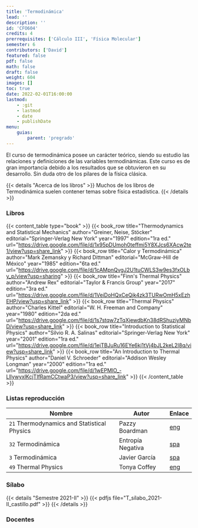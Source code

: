```yaml
---
title: 'Termodinámica'
lead: ''
description: ''
id: 'CFO604'
credits: 4
prerrequisites: ['Cálculo III', 'Física Molecular']
semester: 6
contributors: ['David']
featured: false
pdf: false
math: false
draft: false
weight: 604
images: []
toc: true
date: 2022-02-01T16:00:00
lastmod:
    - :git
    - lastmod
    - date
    - publishDate
menu:
    guias:
        parent: 'pregrado'
---
```


El curso de termodinámica posee un carácter teórico, siendo su estudio las relaciones y definiciones de las variables termodinámicas. Este curso es de gran importancia debido a los resultados que se obtuvieron en su desarrollo. Sin duda otro de los pilares de la física clásica.

{{< details "Acerca de los libros" >}} Muchos de los libros de Termodinámica suelen contener temas sobre física estadística. {{< /details >}}

### Libros

{{< content_table type="book" >}} {{< book_row title="Thermodynamics and Statistical Mechanics" author="Greiner, Neise, Stöcker" editorial="Springer-Verlag New York" year="1997" edition="1ra ed." url="https://drive.google.com/file/d/1x95pDUmoh0teffmi5Y8XJcs6XAcw2te1/view?usp=share_link" >}} {{< book_row title="Calor y Termodinámica" author="Mark Zemansky y Richard Dittman" editorial="McGraw-Hill de México" year="1985" edition="6ta ed." url="https://drive.google.com/file/d/1cAMpnQvgJ2U1tuCWLS3w9es3fxOLby_p/view?usp=sharing" >}} {{< book_row title="Finn's Thermal Physics" author="Andrew Rex" editorial="Taylor & Francis Group" year="2017" edition="3ra ed." url="https://drive.google.com/file/d/1VeiDoHQxCeQjk4zk3TURwOmH5xEzhEHP/view?usp=share_link" >}} {{< book_row title="Thermal Physics" author="Charles Kittel" editorial="W. H. Freeman and Company" year="1980" edition="2da ed." url="https://drive.google.com/file/d/1s7stqw7zTqXjewdbKn38dRShuziyMNbD/view?usp=share_link" >}} {{< book_row title="Introduction to Statistical Physics" author="Silvio R. A. Salinas" editorial="Springer-Verlag New York" year="2001" edition="1ra ed." url="https://drive.google.com/file/d/1ejTBJuRu16EYe6kj1tVj4bJL2keL2I8q/view?usp=share_link" >}} {{< book_row title="An Introduction to Thermal Physics" author="Daniel V. Schroeder" editorial="Addison Wesley Longman" year="2000" edition="1ra ed." url="https://drive.google.com/file/d/1wEPMlO_-LlIywyxlKcjTIfRamCCtwaP3/view?usp=share_link" >}} {{< /content_table >}}

### Listas reproducción

| Nombre | Autor | Enlace |
| --- | --- | --- |
| `21` Thermodynamics and Statistical Physics | Pazzy Boardman | [eng](https://www.youtube.com/playlist?list=PLVjZPwRzdu40ZWkRxvwjan9ZyIbVexzOK) |
| `32` Termodinámica | Entropía Negativa | [spa](https://www.youtube.com/playlist?list=PLBMRQ0GOZVeUupx-NE0HJBwNaa1shUHR3) |
| `3` Termodinámica | Javier García | [spa](https://www.youtube.com/playlist?list=PLAnA8FVrBl8CKOC5CCPSLWAE887RAKnTV) |
| `49` Thermal Physics | Tonya Coffey | [eng](https://www.youtube.com/playlist?list=PLm2F3BtpcrEguyXo7mWlF47-YFB3vBvbY) |

### Sílabo

{{< details "Semestre 2021-II" >}} {{< pdfjs file="T_sílabo_2021-II_castillo.pdf" >}} {{< /details >}}

### Docentes
